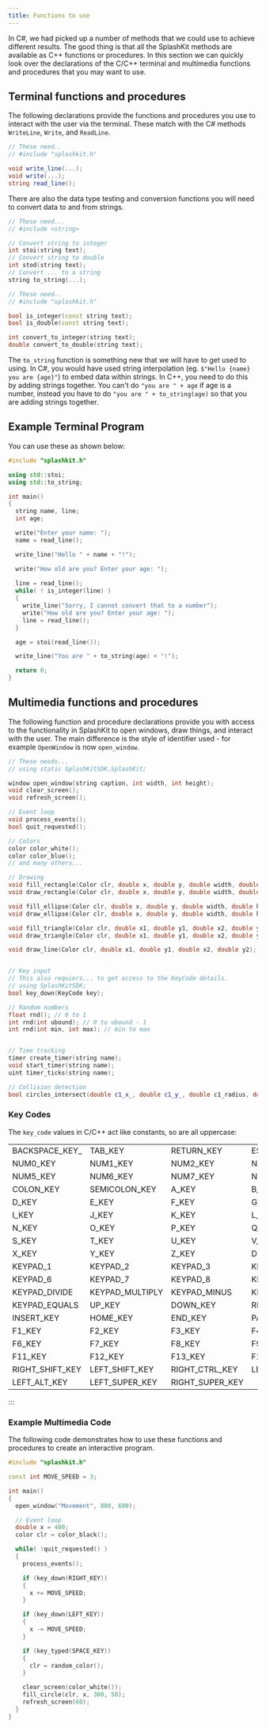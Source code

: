 ```yaml
---
title: Functions to use
---
```


In C#, we had picked up a number of methods that we could use to achieve different results. The good thing is that all the SplashKit methods are available as C++ functions or procedures. In this section we can quickly look over the declarations of the C/C++ terminal and multimedia functions and procedures that you may want to use.

## Terminal functions and procedures

The following declarations provide the functions and procedures you use to interact with the user via the terminal. These match with the C# methods `WriteLine`, `Write`, and `ReadLine`.

```cs
// These need..
// #include "splashkit.h"

void write_line(...);
void write(...);
string read_line();
```

There are also the data type testing and conversion functions you will need to convert data to and from strings. 

```cpp
// These need...
// #include <string>

// Convert string to integer
int stoi(string text);
// Convert string to double
int stod(string text);
// Convert ... to a string
string to_string(...);

// These need..
// #include "splashkit.h"

bool is_integer(const string text);
bool is_double(const string text);

int convert_to_integer(string text);
double convert_to_double(string text);
```

The `to_string` function is something new that we will have to get used to using. In C#, you would have used string interpolation (eg. `$"Hello {name} you are {age}"`) to embed data within strings. In C++, you need to do this by adding strings together. You can't do `"you are " + age` if age is a number, instead you have to do `"you are " + to_string(age)` so that you are adding strings together.

## Example Terminal Program

You can use these as shown below:

```cpp
#include "splashkit.h"

using std::stoi;
using std::to_string;

int main()
{
  string name, line;
  int age;

  write("Enter your name: ");
  name = read_line();

  write_line("Hello " + name + "!");

  write("How old are you? Enter your age: ");
  
  line = read_line();
  while( ! is_integer(line) )
  {
    write_line("Sorry, I cannot convert that to a number");
    write("How old are you? Enter your age: ");
    line = read_line();
  }

  age = stoi(read_line());

  write_line("You are " + to_string(age) + "!");

  return 0;
}
```

## Multimedia functions and procedures

The following function and procedure declarations provide you with access to the functionality in SplashKit to open windows, draw things, and interact with the user. The main difference is the style of identifier used - for example `OpenWindow` is now `open_window`.

```cpp
// These needs...
// using static SplashKitSDK.SplashKit;

window open_window(string caption, int width, int height);
void clear_screen();
void refresh_screen();

// Event loop
void process_events();
bool quit_requested();

// Colors
color color_white();
color color_blue();
// and many others...

// Drawing
void fill_rectangle(Color clr, double x, double y, double width, double height);
void draw_rectangle(Color clr, double x, double y, double width, double height);

void fill_ellipse(Color clr, double x, double y, double width, double height);
void draw_ellipse(Color clr, double x, double y, double width, double height);

void fill_triangle(Color clr, double x1, double y1, double x2, double y2, double x3, double y3);
void draw_triangle(Color clr, double x1, double y1, double x2, double y2, double x3, double y3);

void draw_line(Color clr, double x1, double y1, double x2, double y2);


// Key input
// This also requiers... to get access to the KeyCode details.
// using SplashKitSDK;
bool key_down(KeyCode key);

// Random numbers
float rnd(); // 0 to 1
int rnd(int ubound); // 0 to ubound - 1
int rnd(int min, int max); // min to max


// Time tracking
timer create_timer(string name);
void start_timer(string name);
uint timer_ticks(string name);

// Collision detection
bool circles_intersect(double c1_x_, double c1_y_, double c1_radius, double c2_x, double c2_y, double c2_radius);

```

### Key Codes

The `key_code` values in C/C++ act like constants, so are all uppercase:

||||||
|--|--|--|--|--|
| BACKSPACE_KEY_ | TAB_KEY | RETURN_KEY | ESCAPE_KEY | SPACE_KEY |
| NUM0_KEY | NUM1_KEY | NUM2_KEY | NUM3_KEY | NUM4_KEY |
| NUM5_KEY | NUM6_KEY | NUM7_KEY | NUM8_KEY | NUM9_KEY |
| COLON_KEY | SEMICOLON_KEY | A_KEY | B_KEY | C_KEY |
| D_KEY | E_KEY | F_KEY | G_KEY | H_KEY |
| I_KEY | J_KEY | K_KEY | L_KEY | M_KEY |
| N_KEY | O_KEY | P_KEY | Q_KEY | R_KEY |
| S_KEY | T_KEY | U_KEY | V_KEY | W_KEY |
| X_KEY | Y_KEY | Z_KEY | DELETE_KEY | KEYPAD_0 |
| KEYPAD_1 | KEYPAD_2 | KEYPAD_3 | KEYPAD_4 | KEYPAD_5 |
| KEYPAD_6 | KEYPAD_7 | KEYPAD_8 | KEYPAD_9 | KEYPAD_PERIOD |
| KEYPAD_DIVIDE | KEYPAD_MULTIPLY | KEYPAD_MINUS | KEYPAD_PLUS | KEYPAD_ENTER |
| KEYPAD_EQUALS | UP_KEY | DOWN_KEY | RIGHT_KEY | LEFT_KEY |
| INSERT_KEY | HOME_KEY | END_KEY | PAGE_UP_KEY | PAGE_DOWN_KEY |
| F1_KEY | F2_KEY | F3_KEY | F4_KEY | F5_KEY |
| F6_KEY | F7_KEY | F8_KEY | F9_KEY | F10_KEY |
| F11_KEY | F12_KEY | F13_KEY | F14_KEY | F15_KEY |
| RIGHT_SHIFT_KEY | LEFT_SHIFT_KEY | RIGHT_CTRL_KEY | LEFT_CTRL_KEY | RIGHT_ALT_KEY |
| LEFT_ALT_KEY | LEFT_SUPER_KEY | RIGHT_SUPER_KEY | | |

:::

### Example Multimedia Code

The following code demonstrates how to use these functions and procedures to create an interactive program.

```cpp
#include "splashkit.h"

const int MOVE_SPEED = 3;

int main()
{
  open_window("Movement", 800, 600);

  // Event loop
  double x = 400;
  color clr = color_black();

  while( !quit_requested() )
  {
    process_events();

    if (key_down(RIGHT_KEY))
    {
      x += MOVE_SPEED;
    }

    if (key_down(LEFT_KEY))
    {
      x -= MOVE_SPEED;
    }

    if (key_typed(SPACE_KEY))
    {
      clr = random_color();
    }

    clear_screen(color_white());
    fill_circle(clr, x, 300, 50);
    refresh_screen(60);
  }
}
```
